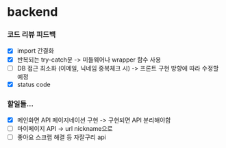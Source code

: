 # backend

### 코드 리뷰 피드백

- [x] import 간결화
- [x] 반복되는 try-catch문 -> 미들웨어나 wrapper 함수 사용
- [ ] DB 접근 최소화 (이메일, 닉네임 중복체크 시) -> 프론트 구현 방향에 따라 수정할 예정
- [x] status code

### 할일들...

- [x] 메인화면 API 페이지네이션 구현 -> 구현되면 API 분리해야함
- [ ] 마이페이지 API -> url nickname으로
- [ ] 좋아요 스크랩 해결 등 자잘구리 api
